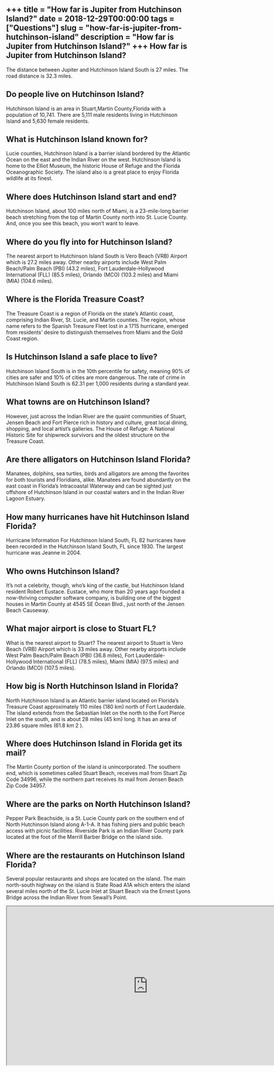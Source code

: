 +++
title = "How far is Jupiter from Hutchinson Island?"
date = 2018-12-29T00:00:00
tags = ["Questions"]
slug = "how-far-is-jupiter-from-hutchinson-island"
description = "How far is Jupiter from Hutchinson Island?"
+++
How far is Jupiter from Hutchinson Island?
------------------------------------------

The distance between Jupiter and Hutchinson Island South is 27 miles. The road distance is 32.3 miles.

Do people live on Hutchinson Island?
------------------------------------

Hutchinson Island is an area in Stuart,Martin County,Florida with a population of 10,741. There are 5,111 male residents living in Hutchinson Island and 5,630 female residents.

What is Hutchinson Island known for?
------------------------------------

Lucie counties, Hutchinson Island is a barrier island bordered by the Atlantic Ocean on the east and the Indian River on the west. Hutchinson Island is home to the Elliot Museum, the historic House of Refuge and the Florida Oceanographic Society. The island also is a great place to enjoy Florida wildlife at its finest.

Where does Hutchinson Island start and end?
-------------------------------------------

Hutchinson Island, about 100 miles north of Miami, is a 23-mile-long barrier beach stretching from the top of Martin County north into St. Lucie County. And, once you see this beach, you won’t want to leave.

Where do you fly into for Hutchinson Island?
--------------------------------------------

The nearest airport to Hutchinson Island South is Vero Beach (VRB) Airport which is 27.2 miles away. Other nearby airports include West Palm Beach/Palm Beach (PBI) (43.2 miles), Fort Lauderdale-Hollywood International (FLL) (85.5 miles), Orlando (MCO) (103.2 miles) and Miami (MIA) (104.6 miles).

Where is the Florida Treasure Coast?
------------------------------------

The Treasure Coast is a region of Florida on the state’s Atlantic coast, comprising Indian River, St. Lucie, and Martin counties. The region, whose name refers to the Spanish Treasure Fleet lost in a 1715 hurricane, emerged from residents’ desire to distinguish themselves from Miami and the Gold Coast region.

Is Hutchinson Island a safe place to live?
------------------------------------------

Hutchinson Island South is in the 10th percentile for safety, meaning 90% of cities are safer and 10% of cities are more dangerous. The rate of crime in Hutchinson Island South is 62.31 per 1,000 residents during a standard year.

What towns are on Hutchinson Island?
------------------------------------

However, just across the Indian River are the quaint communities of Stuart, Jensen Beach and Fort Pierce rich in history and culture, great local dining, shopping, and local artist’s galleries. The House of Refuge: A National Historic Site for shipwreck survivors and the oldest structure on the Treasure Coast.

Are there alligators on Hutchinson Island Florida?
--------------------------------------------------

Manatees, dolphins, sea turtles, birds and alligators are among the favorites for both tourists and Floridians, alike. Manatees are found abundantly on the east coast in Florida’s Intracoastal Waterway and can be sighted just offshore of Hutchinson Island in our coastal waters and in the Indian River Lagoon Estuary.

How many hurricanes have hit Hutchinson Island Florida?
-------------------------------------------------------

Hurricane Information For Hutchinson Island South, FL 82 hurricanes have been recorded in the Hutchinson Island South, FL since 1930. The largest hurricane was Jeanne in 2004.

Who owns Hutchinson Island?
---------------------------

It’s not a celebrity, though, who’s king of the castle, but Hutchinson Island resident Robert Eustace. Eustace, who more than 20 years ago founded a now-thriving computer software company, is building one of the biggest houses in Martin County at 4545 SE Ocean Blvd., just north of the Jensen Beach Causeway.

What major airport is close to Stuart FL?
-----------------------------------------

What is the nearest airport to Stuart? The nearest airport to Stuart is Vero Beach (VRB) Airport which is 33 miles away. Other nearby airports include West Palm Beach/Palm Beach (PBI) (36.8 miles), Fort Lauderdale-Hollywood International (FLL) (78.5 miles), Miami (MIA) (97.5 miles) and Orlando (MCO) (107.5 miles).

How big is North Hutchinson Island in Florida?
----------------------------------------------

North Hutchinson Island is an Atlantic barrier island located on Florida’s Treasure Coast approximately 110 miles (180 km) north of Fort Lauderdale. The island extends from the Sebastian Inlet on the north to the Fort Pierce Inlet on the south, and is about 28 miles (45 km) long. It has an area of 23.86 square miles (61.8 km 2 ).

Where does Hutchinson Island in Florida get its mail?
-----------------------------------------------------

The Martin County portion of the island is unincorporated. The southern end, which is sometimes called Stuart Beach, receives mail from Stuart Zip Code 34996, while the northern part receives its mail from Jensen Beach Zip Code 34957.

Where are the parks on North Hutchinson Island?
-----------------------------------------------

Pepper Park Beachside, is a St. Lucie County park on the southern end of North Hutchinson Island along A-1-A. It has fishing piers and public beach access with picnic facilities. Riverside Park is an Indian River County park located at the foot of the Merrill Barber Bridge on the island side.

Where are the restaurants on Hutchinson Island Florida?
-------------------------------------------------------

Several popular restaurants and shops are located on the island. The main north-south highway on the island is State Road A1A which enters the island several miles north of the St. Lucie Inlet at Stuart Beach via the Ernest Lyons Bridge across the Indian River from Sewall’s Point.

<iframe allow="accelerometer; autoplay; clipboard-write; encrypted-media; gyroscope; picture-in-picture" allowfullscreen="" class="__youtube_prefs__  epyt-is-override  no-lazyload" data-no-lazy="1" data-origheight="433" data-origwidth="770" data-skipgform_ajax_framebjll="" height="433" id="_ytid_18547" loading="lazy" src="https://www.youtube.com/embed/CK3bUgJWIro?enablejsapi=1&autoplay=0&cc_load_policy=0&cc_lang_pref=&iv_load_policy=1&loop=0&modestbranding=0&rel=1&fs=1&playsinline=0&autohide=2&theme=dark&color=red&controls=1&" title="YouTube player" width="770"></iframe>